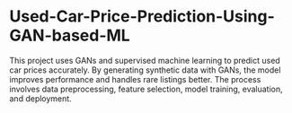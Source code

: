 # Used-Car-Price-Prediction-Using-GAN-based-ML
This project uses GANs and supervised machine learning to predict used car prices accurately. By generating synthetic data with GANs, the model improves performance and handles rare listings better. The process involves data preprocessing, feature selection, model training, evaluation, and deployment.
